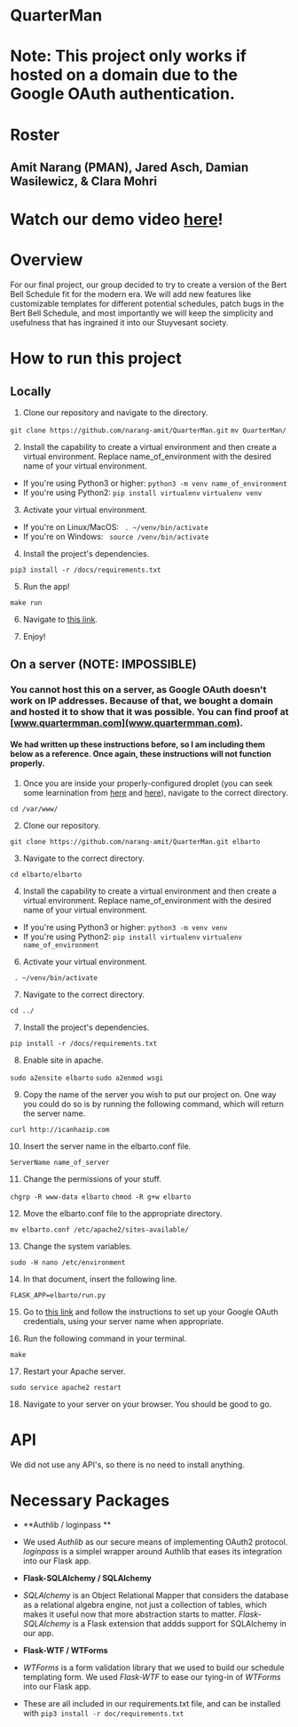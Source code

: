 # QuarterMan

# Note: This project only works if hosted on a domain due to the Google OAuth authentication.

# Roster
## Amit Narang (PMAN), Jared Asch, Damian Wasilewicz, & Clara Mohri

# Watch our demo video [here](https://www.youtube.com/watch?v=YDvlO0RQJCI)!

# Overview

For our final project, our group decided to try to create a version of the Bert Bell Schedule fit for the modern era. We will add new features like customizable templates for different potential schedules, patch bugs in the Bert Bell Schedule, and most importantly we will keep the simplicity and usefulness that has ingrained it into our Stuyvesant society.

# How to run this project

## Locally

1. Clone our repository and navigate to the directory. 

```git clone https://github.com/narang-amit/QuarterMan.git```
```mv QuarterMan/```

2. Install the capability to create a virtual environment and then create a virtual environment. Replace name_of_environment with the desired name of your virtual environment.

- If you're using Python3 or higher:
```python3 -m venv name_of_environment```
- If you're using Python2: 
```pip install virtualenv```
```virtualenv venv```

3. Activate your virtual environment. 

- If you're on Linux/MacOS:
``` . ~/venv/bin/activate```
- If you're on Windows: 
``` source /venv/bin/activate```

4. Install the project's dependencies.

```pip3 install -r /docs/requirements.txt```

5. Run the app!

```make run```

6. Navigate to [this link](http://127.0.0.1:500/). 

7. Enjoy!

## On a server (NOTE: IMPOSSIBLE)

### You cannot host this on a server, as Google OAuth doesn't work on IP addresses. Because of that, we bought a domain and hosted it to show that it was possible. You can find proof at [www.quartermman.com](www.quartermman.com).

#### We had written up these instructions before, so I am including them below as a reference. Once again, these instructions will not function properly.



1. Once you are inside your properly-configured droplet (you can seek some learnination from [here](https://docs.google.com/document/d/12b4gf9_1EiJDt6ValtoDVsZPLhGhyOdmnW4n2Xg5E-A/edit?ts=5cdd8691) and [here](https://www.digitalocean.com/community/tutorials/how-to-install-linux-apache-mysql-php-lamp-stack-ubuntu-18-04)), navigate to the correct directory. 

```cd /var/www/```

2. Clone our repository. 

```git clone https://github.com/narang-amit/QuarterMan.git elbarto```

3. Navigate to the correct directory.

```cd elbarto/elbarto```

4. Install the capability to create a virtual environment and then create a virtual environment. Replace name_of_environment with the desired name of your virtual environment.

- If you're using Python3 or higher:
```python3 -m venv venv```
- If you're using Python2: 
```pip install virtualenv```
```virtualenv name_of_environment```

6. Activate your virtual environment. 

``` . ~/venv/bin/activate```

7. Navigate to the correct directory. 

```cd ../```

7. Install the project's dependencies.

```pip install -r /docs/requirements.txt```

8. Enable site in apache.

```sudo a2ensite elbarto```
```sudo a2enmod wsgi```

9. Copy the name of the server you wish to put our project on. One way you could do so is by running the following command, which will return the server name.

```curl http://icanhazip.com```

10. Insert the server name in the elbarto.conf file. 

```ServerName name_of_server```

11. Change the permissions of your stuff.

```chgrp -R www-data elbarto```
```chmod -R g+w elbarto```

12. Move the elbarto.conf file to the appropriate directory.

```mv elbarto.conf /etc/apache2/sites-available/```

13. Change the system variables.

```sudo -H nano /etc/environment```

14. In that document, insert the following line.

```FLASK_APP=elbarto/run.py```

15. Go to [this link](https://developers.google.com/adwords/api/docs/guides/authentication#webapp) and follow the instructions to set up your Google OAuth credentials, using your server name when appropriate. 

16. Run the following command in your terminal.

```make```

17.  Restart your Apache server.

```sudo service apache2 restart```

18. Navigate to your server on your browser. You should be good to go. 

# API

We did not use any API's, so there is no need to install anything.

# Necessary Packages

* **Authlib / loginpass **
- We used *Authlib* as our secure means of implementing OAuth2 protocol. *loginpass* is a simplel wrapper around Authlib that eases its integration into our Flask app.

* **Flask-SQLAlchemy / SQLAlchemy**
- *SQLAlchemy* is an Object Relational Mapper that considers the database as a relational algebra engine, not just a collection of tables, which makes it useful now that more abstraction starts to matter. *Flask-SQLAlchemy* is a Flask extension that addds support for SQLAlchemy in our app. 

* **Flask-WTF / WTForms**
- *WTForms* is a form validation library that we used to build our schedule templating form. We used *Flask-WTF* to ease our tying-in of *WTForms* into our Flask app.

* These are all included in our requirements.txt file, and can be installed with
```pip3 install -r doc/requirements.txt```


